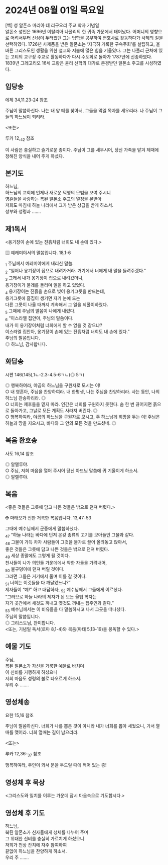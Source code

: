 # 2024년 08월 01일 목요일

[백] 성 알폰소 마리아 데 리구오리 주교 학자 기념일  
알폰소 성인은 1696년 이탈리아 나폴리의 한 귀족 가문에서 태어났다. 어머니의 영향으로 어려서부터 신심이 두터웠던 그는 법학을 공부하여 변호사로 활동하다가 사제의 길을 선택하였다. 1726년 사제품을 받은 알폰소는 ‘지극히 거룩한 구속주회’를 설립하고, 올바른 그리스도인 생활을 위한 설교와 저술에 많은 힘을 기울였다. 그는 나폴리 근처에 있는 고티의 교구장 주교로 활동하다가 다시 수도회로 돌아가 1787년에 선종하였다. 1839년 그레고리오 16세 교황은 윤리 신학의 대가로 존경받던 알폰소 주교를 시성하였다.


## 입당송

에제 34,11.23-24 참조

주님이 말씀하신다. 나는 내 양 떼를 찾아서, 그들을 먹일 목자를 세우리라. 나 주님이 그들의 하느님이 되리라.  
  
<또는>  
  
루카 12,<sub>42</sub> 참조  
  
이 사람은 충실하고 슬기로운 종이다. 주님이 그를 세우시어, 당신 가족을 맡겨 제때에 정해진 양식을 내어 주게 하셨다.  
## 본기도

하느님,  
하느님의 교회에 언제나 새로운 덕행의 모범을 보여 주시니  
영혼들을 사랑하는 복된 알폰소 주교의 열정을 본받아  
저희도 마침내 하늘 나라에서 그가 받은 상급을 받게 하소서.  
성부와 성령과 …….  
  
## 제1독서

<옹기장이 손에 있는 진흙처럼 너희도 내 손에 있다.>

▥ 예레미야서의 말씀입니다. 18,1-6

<sub>1</sub> 주님께서 예레미야에게 내리신 말씀.  
<sub>2</sub> “일어나 옹기장이 집으로 내려가거라. 거기에서 너에게 내 말을 들려주겠다.”  
<sub>3</sub> 그래서 내가 옹기장이 집으로 내려갔더니,  
옹기장이가 물레를 돌리며 일을 하고 있었다.  
<sub>4</sub> 옹기장이는 진흙을 손으로 빚어 옹기그릇을 만드는데,  
옹기그릇에 흠집이 생기면 자기 눈에 드는  
다른 그릇이 나올 때까지 계속해서 그 일을 되풀이하였다.  
<sub>5</sub> 그때에 주님의 말씀이 나에게 내렸다.  
<sub>6</sub> “이스라엘 집안아, 주님의 말씀이다.  
내가 이 옹기장이처럼 너희에게 할 수 없을 것 같으냐?  
이스라엘 집안아, 옹기장이 손에 있는 진흙처럼 너희도 내 손에 있다.”  
주님의 말씀입니다.  
◎ 하느님, 감사합니다.  
  
## 화답송

시편 146(145),1ㄴ-2.3-4.5-6ㄱㄴ(◎ 5ㄱ)

◎ 행복하여라, 야곱의 하느님을 구원자로 모시는 이!  
○ 내 영혼아, 주님을 찬양하여라. 내 한평생, 나는 주님을 찬양하리라. 사는 동안, 나의 하느님 찬송하리라. ◎  
○ 너희는 제후들을 믿지 마라. 인간은 너희를 구원하지 못한다. 숨 한 번 끊어지면 흙으로 돌아가고, 그날로 모든 계획도 사라져 버린다. ◎  
○ 행복하여라, 야곱의 하느님을 구원자로 모시고, 주 하느님께 희망을 두는 이! 주님은 하늘과 땅을 지으시고, 바다와 그 안의 모든 것을 만드셨네. ◎  
  
## 복음 환호송

사도 16,14 참조

◎ 알렐루야.  
○ 주님, 저희 마음을 열어 주시어 당신 아드님 말씀에 귀 기울이게 하소서.  
◎ 알렐루야.  
  
## 복음

<좋은 것들은 그릇에 담고 나쁜 것들은 밖으로 던져 버렸다.>

✠ 마태오가 전한 거룩한 복음입니다. 13,47-53

그때에 예수님께서 군중에게 말씀하셨다.  
<sub>47</sub> “하늘 나라는 바다에 던져 온갖 종류의 고기를 모아들인 그물과 같다.  
<sub>48</sub> 그물이 가득 차자 사람들이 그것을 물가로 끌어 올려놓고 앉아서,  
좋은 것들은 그릇에 담고 나쁜 것들은 밖으로 던져 버렸다.  
<sub>49</sub> 세상 종말에도 그렇게 될 것이다.  
천사들이 나가 의인들 가운데에서 악한 자들을 가려내어,  
<sub>50</sub> 불구덩이에 던져 버릴 것이다.  
그러면 그들은 거기에서 울며 이를 갈 것이다.  
<sub>51</sub> 너희는 이것들을 다 깨달았느냐?”  
제자들이 “예!” 하고 대답하자, <sub>52</sub> 예수님께서 그들에게 이르셨다.  
“그러므로 하늘 나라의 제자가 된 모든 율법 학자는  
자기 곳간에서 새것도 꺼내고 옛것도 꺼내는 집주인과 같다.”  
<sub>53</sub> 예수님께서는 이 비유들을 다 말씀하시고 나서 그곳을 떠나셨다.  
주님의 말씀입니다.  
◎ 그리스도님, 찬미합니다.  
<또는, 기념일 독서(로마 8,1-4)와 복음(마태 5,13-19)을 봉독할 수 있다.>  
  
## 예물 기도

주님,  
복된 알폰소가 자신을 거룩한 예물로 바치며  
이 신비를 거행하게 하셨으니  
저희 마음도 성령의 불로 타오르게 하소서.  
우리 주 …….  
  
## 영성체송

요한 15,16 참조

주님이 말씀하신다. 너희가 나를 뽑은 것이 아니라 내가 너희를 뽑아 세웠으니, 가서 열매를 맺어라. 너희 열매는 길이 남으리라.  
  
<또는>  
  
루카 12,36-<sub>37</sub> 참조  
  
행복하여라, 주인이 와서 문을 두드릴 때에 깨어 있는 종!  
## 영성체 후 묵상

<그리스도와 일치를 이루는 가운데 잠시 마음속으로 기도합시다.>  
## 영성체 후 기도

하느님,  
복된 알폰소가 신자들에게 성체를 나누어 주며  
그 위대한 신비를 충실히 가르치게 하셨으니  
저희가 천상 잔치에 자주 참여하여  
끝없이 하느님을 찬양하게 하소서.  
우리 주 …….